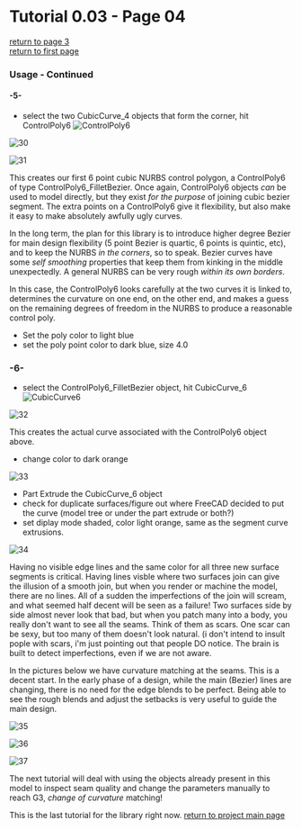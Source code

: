 # Tutorial 0.03   - Page 04

[return to page 3](https://github.com/edwardvmills/NURBSlib_EVM/blob/gh-pages/Tutorial%200.03%20Point_onCurve%20ControlPoly4_segment%20ControlPoly6%20and%20CubicCurve6%20-%20page%2003.md)   
[return to first page](https://github.com/edwardvmills/NURBSlib_EVM/blob/gh-pages/Tutorial%200.03%20Point_onCurve%20ControlPoly4_segment%20ControlPoly6%20and%20CubicCurve6%20-%20page%2001.md)

### Usage - Continued
#### -5-

* select the two CubicCurve_4 objects that form the corner, hit ControlPoly6 ![ControlPoly6](https://github.com/edwardvmills/NURBSlib_EVM/blob/master/icons/ControlPoly6.png?raw=true)

![30](https://github.com/edwardvmills/NURBSlib_EVM/blob/master/Tutorial%20Models/Point_onCurve%20ControlPoly4_segment%20ControlPoly6%20and%20CubicCurve6/Point_onCurve%20ControlPoly4_segment%20ControlPoly6%20and%20CubicCurve6%2030.png?raw=true)

![31](https://github.com/edwardvmills/NURBSlib_EVM/blob/master/Tutorial%20Models/Point_onCurve%20ControlPoly4_segment%20ControlPoly6%20and%20CubicCurve6/Point_onCurve%20ControlPoly4_segment%20ControlPoly6%20and%20CubicCurve6%2031.png?raw=true)

This creates our first 6 point cubic NURBS control polygon, a ControlPoly6 of type ControlPoly6_FilletBezier. Once again, ControlPoly6 objects *can* be used to model directly, but they exist *for the purpose* of joining cubic bezier segment. The extra points on a ControlPoly6 give it flexibility, but also make it easy to make absolutely awfully ugly curves.

In the long term, the plan for this library is to introduce higher degree Bezier for main design flexibility (5 point Bezier is quartic, 6 points is quintic, etc), and to keep the NURBS *in the corners*, so to speak. Bezier curves have some *self smoothing* properties that keep them from kinking in the middle unexpectedly. A general NURBS can be very rough *within its own borders*.

In this case, the ControlPoly6 looks carefully at the two curves it is linked to, determines the curvature on one end, on the other end, and makes a guess on the remaining degrees of freedom in the NURBS to produce a reasonable control poly.

* Set the poly color to light blue
* set the poly point color to dark blue, size 4.0

### -6-

* select the ControlPoly6_FilletBezier object, hit CubicCurve_6 ![CubicCurve6](https://github.com/edwardvmills/NURBSlib_EVM/blob/master/icons/CubicCurve6.png?raw=true)

![32](https://github.com/edwardvmills/NURBSlib_EVM/blob/master/Tutorial%20Models/Point_onCurve%20ControlPoly4_segment%20ControlPoly6%20and%20CubicCurve6/Point_onCurve%20ControlPoly4_segment%20ControlPoly6%20and%20CubicCurve6%2032.png?raw=true)

This creates the actual curve associated with the ControlPoly6 object above.
* change color to dark orange

![33](https://github.com/edwardvmills/NURBSlib_EVM/blob/master/Tutorial%20Models/Point_onCurve%20ControlPoly4_segment%20ControlPoly6%20and%20CubicCurve6/Point_onCurve%20ControlPoly4_segment%20ControlPoly6%20and%20CubicCurve6%2033.png?raw=true)

* Part Extrude the CubicCurve_6 object
* check for duplicate surfaces/figure out where FreeCAD decided to put the curve (model tree or under the part extrude or both?)
* set diplay mode shaded, color light orange, same as the segment curve extrusions.

![34](https://github.com/edwardvmills/NURBSlib_EVM/blob/master/Tutorial%20Models/Point_onCurve%20ControlPoly4_segment%20ControlPoly6%20and%20CubicCurve6/Point_onCurve%20ControlPoly4_segment%20ControlPoly6%20and%20CubicCurve6%2034.png?raw=true)

Having no visible edge lines and the same color for all three new surface segments is critical. Having lines visble where two surfaces join can give the illusion of a smooth join, but when you render or machine the model, there are no lines. All of a sudden the imperfections of the join will scream, and what seemed half decent will be seen as a failure! Two surfaces side by side almost never look that bad, but when you patch many into a body, you really don't want to see all the seams. Think of them as scars. One scar can be sexy, but too many of them doesn't look natural. (i don't intend to insult pople with scars, i'm just pointing out that people DO notice. The brain is built to detect imperfections, even if we are not aware.

In the pictures below we have curvature matching at the seams. This is a decent start. In the early phase of a design, while the main (Bezier) lines are changing, there is no need for the edge blends to be perfect. Being able to see the rough blends and adjust the setbacks is very useful to guide the main design.

![35](https://github.com/edwardvmills/NURBSlib_EVM/blob/master/Tutorial%20Models/Point_onCurve%20ControlPoly4_segment%20ControlPoly6%20and%20CubicCurve6/Point_onCurve%20ControlPoly4_segment%20ControlPoly6%20and%20CubicCurve6%2035.png?raw=true)

![36](https://github.com/edwardvmills/NURBSlib_EVM/blob/master/Tutorial%20Models/Point_onCurve%20ControlPoly4_segment%20ControlPoly6%20and%20CubicCurve6/Point_onCurve%20ControlPoly4_segment%20ControlPoly6%20and%20CubicCurve6%2036.png?raw=true)

![37](https://github.com/edwardvmills/NURBSlib_EVM/blob/master/Tutorial%20Models/Point_onCurve%20ControlPoly4_segment%20ControlPoly6%20and%20CubicCurve6/Point_onCurve%20ControlPoly4_segment%20ControlPoly6%20and%20CubicCurve6%2037.png?raw=true)

The next tutorial will deal with using the objects already present in this model to inspect seam quality and change the parameters manually to reach G3, *change of curvature* matching!


This is the last tutorial for the library right now. [return to project main page](http://edwardvmills.github.io/NURBSlib_EVM/)
